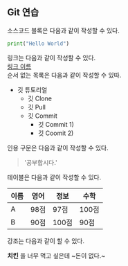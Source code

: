 ## Git 연습

소스코드 블록은 다음과 같이 작성할 수 있다.

```python
print("Hello World")

```

링크는 다음과 같이 작성할 수 있다.  
[링크 이름](http://naver.com)  
순서 없는 목록은 다음과 같이 작성할 수 있따.
* 깃 튜토리얼
  * 깃 Clone
  * 깃 Pull
  * 깃 Commit
    * 깃 Commit 1)
    * 깃 Coomit 2)  

인용 구문은 다음과 같이 작성할 수 있다.  
> '공부합시다.'   

테이블은 다음과 같이 작성할 수 있다.

이름|영어|정보|수학
---|---|---|---|
A|98점|97점|100점|
B|90점|100점|90점|

강조는 다음과 같이 할 수 있다.

**치킨** 을 너무 먹고 싶은데 ~돈이 없다.~
